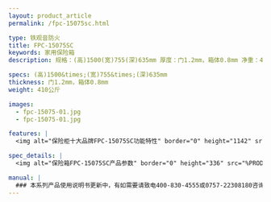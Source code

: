 ```yaml
---
layout: product_article
permalink: /fpc-15075sc.html

type: 铁观音防火
title: FPC-15075SC
keywords: 家用保险箱
description: 规格：(高)1500(宽)755(深)635mm 厚度：门1.2mm，箱体0.8mm 净重：410公斤 /image-pro/fpc-15075-01.jpg /image-pro/fpc-15075-01.jpg 本系列产品使用说明书更新中，有如需要请致电400-830-4555或0757-22308180咨询，

specs: (高)1500&times;(宽)755&times;(深)635mm
thickness: 门1.2mm，箱体0.8mm
weight: 410公斤

images:
  - fpc-15075-01.jpg
  - fpc-15075-01.jpg

features: |
  <img alt="保险柜十大品牌FPC-15075SC功能特性" border="0" height="1142" src="%PRODIMGS%/fpc-gn.jpg" width="538" />

spec_details: |
  <img alt="保险箱FPC-15075SC产品参数" border="0" height="336" src="%PRODIMGS%/fpc-cpcs.jpg" width="538" />

manual: |
  ### 本系列产品使用说明书更新中，有如需要请致电400-830-4555或0757-22308180咨询，谢谢！
---
```

